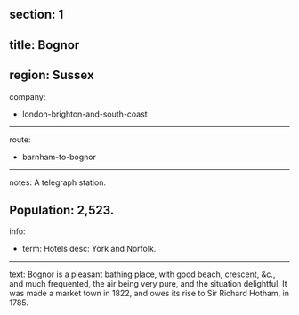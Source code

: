section: 1
----
title: Bognor
----
region: Sussex
----
company:
- london-brighton-and-south-coast
----
route:
- barnham-to-bognor
----
notes: A telegraph station.

Population: 2,523.
----
info:
- term: Hotels
  desc: York and Norfolk.
----
text: Bognor is a pleasant bathing place, with good beach, crescent, &c., and much frequented, the air being very pure, and the situation delightful. It was made a market town in 1822, and owes its rise to Sir Richard Hotham, in 1785.
